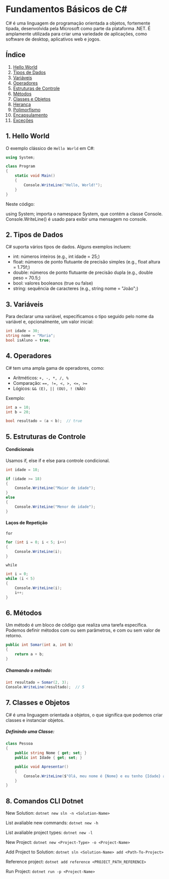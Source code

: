 # Fundamentos Básicos de C#

C# é uma linguagem de programação orientada a objetos, fortemente tipada, desenvolvida pela Microsoft como parte da plataforma .NET. É amplamente utilizada para criar uma variedade de aplicações, como software de desktop, aplicativos web e jogos.

## Índice

1. [Hello World](#hello-world)
2. [Tipos de Dados](#tipos-de-dados)
3. [Variáveis](#variáveis)
4. [Operadores](#operadores)
5. [Estruturas de Controle](#estruturas-de-controle)
6. [Métodos](#métodos)
7. [Classes e Objetos](#classes-e-objetos)
8. [Herança](#herança)
9. [Polimorfismo](#polimorfismo)
10. [Encapsulamento](#encapsulamento)
11. [Exceções](#exceções)

## 1. Hello World

O exemplo clássico de `Hello World` em C#:

```csharp
using System;

class Program
{
    static void Main()
    {
        Console.WriteLine("Hello, World!");
    }
}
```

Neste código:

using System; importa o namespace System, que contém a classe Console.
Console.WriteLine() é usado para exibir uma mensagem no console.

## 2. Tipos de Dados

C# suporta vários tipos de dados. Alguns exemplos incluem:

- int: números inteiros (e.g., int idade = 25;)
- float: números de ponto flutuante de precisão simples (e.g., float altura = 1.75f;)
- double: números de ponto flutuante de precisão dupla (e.g., double peso = 70.5;)
- bool: valores booleanos (true ou false)
- string: sequência de caracteres (e.g., string nome = "João";)

## 3. Variáveis
Para declarar uma variável, especificamos o tipo seguido pelo nome da variável e, opcionalmente, um valor inicial:

```csharp
int idade = 30;
string nome = "Maria";
bool isAluno = true;
```
## 4. Operadores
C# tem uma ampla gama de operadores, como:

- Aritméticos: `+, -, *, /, %`
- Comparação: `==, !=, <, >, <=, >= `
- Lógicos: `&& (E), || (OU), ! (NÃO)`

Exemplo:

```csharp
int a = 10;
int b = 20;

bool resultado = (a < b);  // true
```
## 5. Estruturas de Controle

#### Condicionais

Usamos if, else if e else para controle condicional.
```csharp
int idade = 18;

if (idade >= 18)
{
    Console.WriteLine("Maior de idade");
}
else
{
    Console.WriteLine("Menor de idade");
}
```

#### Laços de Repetição

`for`

```csharp
for (int i = 0; i < 5; i++)
{
    Console.WriteLine(i);
}

```

`while`

```csharp
int i = 0;
while (i < 5)
{
    Console.WriteLine(i);
    i++;
}
```


## 6. Métodos

Um método é um bloco de código que realiza uma tarefa específica. Podemos definir métodos com ou sem parâmetros, e com ou sem valor de retorno.

```csharp
public int Somar(int a, int b)
{
    return a + b;
}

```

##### Chamando o método:

```csharp
int resultado = Somar(2, 3);
Console.WriteLine(resultado);  // 5

```

## 7. Classes e Objetos

C# é uma linguagem orientada a objetos, o que significa que podemos criar classes e instanciar objetos.

##### Definindo uma Classe:

```csharp
class Pessoa
{
    public string Nome { get; set; }
    public int Idade { get; set; }

    public void Apresentar()
    {
        Console.WriteLine($"Olá, meu nome é {Nome} e eu tenho {Idade} anos.");
    }
}
```

## 8. Comandos CLI Dotnet

New Solution: ```dotnet new sln -n <Solution-Name>```

List avaliable new commands: ```dotnet new -h```

List avaliable project types: ```dotnet new -l```

New Project: ```dotnet new <Project-Type> -o <Project-Name>```

Add Project to Solution: ```dotnet sln <Solution-Name> add <Path-To-Project>```

Reference project: ```dotnet add reference <PROJECT_PATH_REFERENCE>```

Run Project: ```dotnet run -p <Project-Name>```




